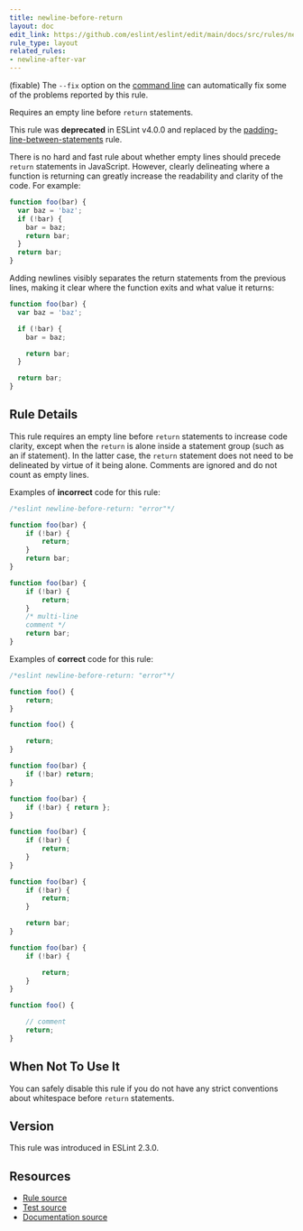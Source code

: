 ```yaml
---
title: newline-before-return
layout: doc
edit_link: https://github.com/eslint/eslint/edit/main/docs/src/rules/newline-before-return.md
rule_type: layout
related_rules:
- newline-after-var
---
```




(fixable) The `--fix` option on the [command line](../user-guide/command-line-interface#fixing-problems) can automatically fix some of the problems reported by this rule.

Requires an empty line before `return` statements.

This rule was **deprecated** in ESLint v4.0.0 and replaced by the [padding-line-between-statements](padding-line-between-statements) rule.

There is no hard and fast rule about whether empty lines should precede `return` statements in JavaScript. However, clearly delineating where a function is returning can greatly increase the readability and clarity of the code. For example:

```js
function foo(bar) {
  var baz = 'baz';
  if (!bar) {
    bar = baz;
    return bar;
  }
  return bar;
}
```

Adding newlines visibly separates the return statements from the previous lines, making it clear where the function exits and what value it returns:

```js
function foo(bar) {
  var baz = 'baz';

  if (!bar) {
    bar = baz;

    return bar;
  }

  return bar;
}
```

## Rule Details

This rule requires an empty line before `return` statements to increase code clarity, except when the `return` is alone inside a statement group (such as an if statement). In the latter case, the `return` statement does not need to be delineated by virtue of it being alone. Comments are ignored and do not count as empty lines.

Examples of **incorrect** code for this rule:

```js
/*eslint newline-before-return: "error"*/

function foo(bar) {
    if (!bar) {
        return;
    }
    return bar;
}

function foo(bar) {
    if (!bar) {
        return;
    }
    /* multi-line
    comment */
    return bar;
}
```

Examples of **correct** code for this rule:

```js
/*eslint newline-before-return: "error"*/

function foo() {
    return;
}

function foo() {

    return;
}

function foo(bar) {
    if (!bar) return;
}

function foo(bar) {
    if (!bar) { return };
}

function foo(bar) {
    if (!bar) {
        return;
    }
}

function foo(bar) {
    if (!bar) {
        return;
    }

    return bar;
}

function foo(bar) {
    if (!bar) {

        return;
    }
}

function foo() {

    // comment
    return;
}
```

## When Not To Use It

You can safely disable this rule if you do not have any strict conventions about whitespace before `return` statements.

## Version

This rule was introduced in ESLint 2.3.0.

## Resources

* [Rule source](https://github.com/eslint/eslint/tree/HEAD/lib/rules/newline-before-return.js)
* [Test source](https://github.com/eslint/eslint/tree/HEAD/tests/lib/rules/newline-before-return.js)
* [Documentation source](https://github.com/eslint/eslint/tree/HEAD/docs/src/rules/newline-before-return.md)

